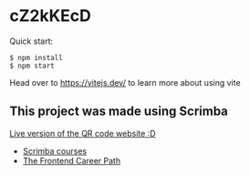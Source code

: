 # cZ2kKEcD

Quick start:

```
$ npm install
$ npm start
````

Head over to https://vitejs.dev/ to learn more about using vite
## This project was made using Scrimba
[Live version of the QR code website :D](https://venerable-sable-25ffbf.netlify.app/)

- [Scrimba courses](https://scrimba.com/allcourses)
- [The Frontend Career Path](https://scrimba.com/learn/frontend)

